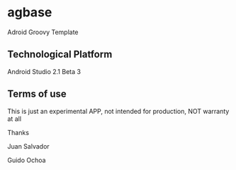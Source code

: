 # agbase
Adroid Groovy Template

## Technological Platform
Android Studio 2.1 Beta 3

## Terms of use
This is just an experimental APP, not intended for production, NOT warranty at all

Thanks

Juan Salvador

Guido Ochoa
